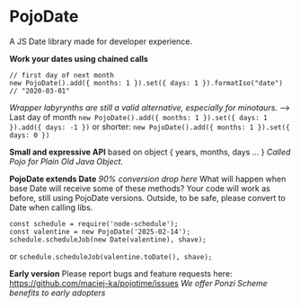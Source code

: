 # PojoDate
A JS Date library made for developer experience.

**Work your dates using chained calls**
```
// first day of next month
new PojoDate().add({ months: 1 }).set({ days: 1 }).formatIso("date")
// "2020-03-01"
```
_Wrapper labyrynths are still a valid alternative, especially for minotaurs._
--> Last day of month
`new PojoDate().add({ months: 1 }).set({ days: 1 }).add({ days: -1 })`
or shorter:
`new PojoDate().add({ months: 1 }).set({ days: 0 })`

**Small and expressive API**
based on object { years, months, days ... }
_Called Pojo for Plain Old Java Object._

**PojoDate extends Date**
_90% conversion drop here_
What will happen when base Date will receive some of these methods?
Your code will work as before, still using PojoDate versions.
Outside, to be safe, please convert to Date when calling libs.
```
const schedule = require('node-schedule');
const valentine = new PojoDate('2025-02-14');
schedule.scheduleJob(new Date(valentine), shave);
```
or
`schedule.scheduleJob(valentine.toDate(), shave);`

**Early version**
Please report bugs and feature requests here: https://github.com/maciej-ka/pojotime/issues
_We offer Ponzi Scheme benefits to early adopters_

